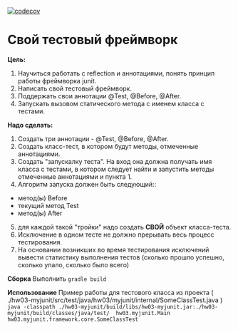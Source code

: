 [![codecov](https://codecov.io/gh/andreyzhegalov/2020-03-otus-java-zhegalov/branch/feature/hw03-testing-framework/graph/badge.svg)](https://codecov.io/gh/andreyzhegalov/2020-03-otus-java-zhegalov)

# Свой тестовый фреймворк
**Цель:**
1. Научиться работать с reflection и аннотациями, понять принцип работы фреймворка junit.
2. Написать свой тестовый фреймворк.
3. Поддержать свои аннотации @Test, @Before, @After.
4. Запускать вызовом статического метода с именем класса с тестами.

**Надо сделать:**
1) Создать три аннотации - @Test, @Before, @After.
2) Создать класс-тест, в котором будут методы, отмеченные аннотациями.
3) Создать "запускалку теста". На вход она должна получать имя класса с тестами, в котором следует найти и запустить методы отмеченные аннотациями и пункта 1.
4) Алгоритм запуска должен быть следующий::
- метод(ы) Before
- текущий метод Test
- метод(ы) After
5) для каждой такой "тройки" надо создать **СВОЙ** объект класса-теста.
6) Исключение в одном тесте не должно прерывать весь процесс тестирования.
7) На основании возникших во время тестирования исключений вывести статистику выполнения тестов (сколько прошло успешно, сколько упало, сколько было всего)

**Сборка**
Выполнить ```gradle build```

**Использование**
Пример работы для тестового класса из проекта ( ./hw03-myjunit/src/test/java/hw03/myjunit/internal/SomeClassTest.java )
```java -classpath ./hw03-myjunit/build/libs/hw03-myjunit.jar:./hw03-myjunit/build/classes/java/test/  hw03.myjunit.Main hw03.myjunit.framework.core.SomeClassTest```

